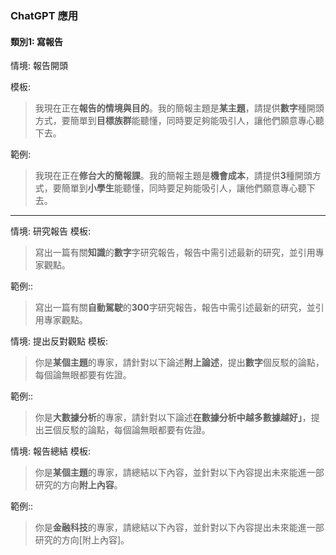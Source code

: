 ### ChatGPT 應用

#### 類別1: 寫報告
情境: 報告開頭

模板:
>我現在正在**報告的情境與目的**。我的簡報主題是**某主題**，請提供**數字**種開頭方式，要簡單到**目標族群**能聽懂，同時要足夠能吸引人，讓他們願意專心聽下去。

範例:
> 我現在正在**修台大的簡報課**。我的簡報主題是**機會成本**，請提供**3**種開頭方式，要簡單到**小學生**能聽懂，同時要足夠能吸引人，讓他們願意專心聽下去。
---

情境: 研究報告
模板:
 > 寫出一篇有關**知識**的**數字**字研究報告，報告中需引述最新的研究，並引用專家觀點。

範例::
> 寫出一篇有關**自動駕駛**的**300**字研究報告，報告中需引述最新的研究，並引用專家觀點。

情境: 提出反對觀點
模板:
 > 你是**某個主題**的專家，請針對以下論述**附上論述**，提出**數字**個反駁的論點，每個論無眼都要有佐證。

範例::
>  你是**大數據分析**的專家，請針對以下論述**在數據分析中越多數據越好」**，提出**三**個反駁的論點，每個論無眼都要有佐證。

情境: 報告總結
模板:
 > 你是**某個主題**的專家，請總結以下內容，並針對以下內容提出未來能進一部研究的方向**附上內容**。

範例::
>  你是**金融科技**的專家，請總結以下內容，並針對以下內容提出未來能進一部研究的方向[附上內容]。

